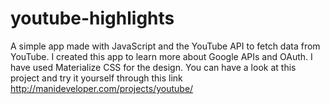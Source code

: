 # youtube-highlights
A simple app made with JavaScript and the YouTube API to fetch data from YouTube.
I created this app to learn more about Google APIs and OAuth. I have used Materialize CSS for the design.
You can have a look at this project and try it yourself through this link 
http://manideveloper.com/projects/youtube/
